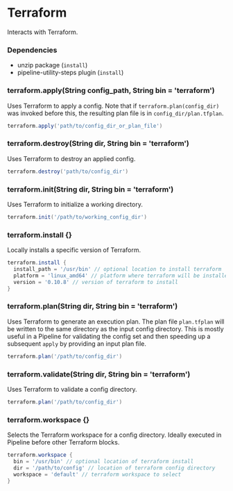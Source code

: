# Terraform

Interacts with Terraform.

### Dependencies

- unzip package (`install`)
- pipeline-utility-steps plugin (`install`)

### terraform.apply(String config_path, String bin = 'terraform')
Uses Terraform to apply a config. Note that if `terraform.plan(config_dir)` was invoked before this, the resulting plan file is in `config_dir/plan.tfplan`.

```groovy
terraform.apply('path/to/config_dir_or_plan_file')
```

### terraform.destroy(String dir, String bin = 'terraform')
Uses Terraform to destroy an applied config.

```groovy
terraform.destroy('path/to/config_dir')
```

### terraform.init(String dir, String bin = 'terraform')
Uses Terraform to initialize a working directory.

```groovy
terraform.init('/path/to/working_config_dir')
```

### terraform.install {}
Locally installs a specific version of Terraform.

```groovy
terraform.install {
  install_path = '/usr/bin' // optional location to install terraform
  platform = 'linux_amd64' // platform where terraform will be installed
  version = '0.10.8' // version of terraform to install
}
```

### terraform.plan(String dir, String bin = 'terraform')
Uses Terraform to generate an execution plan. The plan file `plan.tfplan` will be written to the same directory as the input config directory. This is mostly useful in a Pipeline for validating the config set and then speeding up a subsequent `apply` by providing an input plan file.

```groovy
terraform.plan('/path/to/config_dir')
```

### terraform.validate(String dir, String bin = 'terraform')
Uses Terraform to validate a config directory.

```groovy
terraform.plan('/path/to/config_dir')
```

### terraform.workspace {}
Selects the Terraform workspace for a config directory. Ideally executed in Pipeline before other Terraform blocks.

```groovy
terraform.workspace {
  bin = '/usr/bin' // optional location of terraform install
  dir = '/path/to/config' // location of terraform config directory
  workspace = 'default' // terraform workspace to select
}
```
